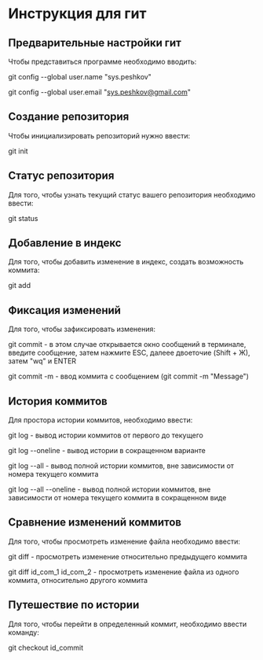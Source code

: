 # **Инструкция для гит**
## Предварительные настройки гит

Чтобы представиться программе необходимо вводить:

git config --global user.name "sys.peshkov"

git config --global user.email "sys.peshkov@gmail.com"

## Создание репозитория

Чтобы инициализировать репозиторий нужно ввести:

git init

## Статус репозитория
Для того, чтобы узнать текущий статус вашего репозитория необходимо ввести:

git status

## Добавление в индекс

Для того, чтобы добавить изменение в индекс, создать возможность коммита:

git add

## Фиксация изменений

Для того, чтобы зафиксировать изменения:

git commit - в этом случае открывается окно сообщений в терминале, введите сообщение, затем нажмите ESC, далеее двоеточие (Shift + Ж), затем "wq" и ENTER

git commit -m - ввод коммита с сообщением (git commit -m "Message")

## История коммитов

Для простора истории коммитов, необходимо ввести:

git log - вывод истории коммитов от первого до текущего

git log --oneline - вывод истории в сокращенном варианте

git log --all - вывод полной истории коммитов, вне зависимости от номера текущего коммита

git log --all --oneline - вывод полной истории коммитов, вне зависимости от номера текущего коммита в сокращенном виде

## Сравнение изменений коммитов

Для того, чтобы просмотреть изменение файла необходимо ввести:

git diff - просмотреть изменение относительно предыдущего коммита

git diff id_com_1 id_com_2 - просмотреть изменение файла из одного коммита, относительно другого коммита

## Путешествие по истории

Для того, чтобы перейти в определенный коммит, необходимо ввести команду:

git checkout id_commit



